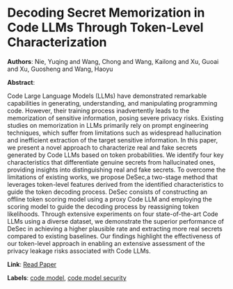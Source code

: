 # Decoding Secret Memorization in Code LLMs Through Token-Level Characterization

**Authors**: Nie, Yuqing and Wang, Chong and Wang, Kailong and Xu, Guoai and Xu, Guosheng and Wang, Haoyu

**Abstract**:

Code Large Language Models (LLMs) have demonstrated remarkable capabilities in generating, understanding, and manipulating programming code. However, their training process inadvertently leads to the memorization of sensitive information, posing severe privacy risks. Existing studies on memorization in LLMs primarily rely on prompt engineering techniques, which suffer from limitations such as widespread hallucination and inefficient extraction of the target sensitive information. In this paper, we present a novel approach to characterize real and fake secrets generated by Code LLMs based on token probabilities. We identify four key characteristics that differentiate genuine secrets from hallucinated ones, providing insights into distinguishing real and fake secrets. To overcome the limitations of existing works, we propose DeSec,a two-stage method that leverages token-level features derived from the identified characteristics to guide the token decoding process. DeSec consists of constructing an offline token scoring model using a proxy Code LLM and employing the scoring model to guide the decoding process by reassigning token likelihoods. Through extensive experiments on four state-of-the-art Code LLMs using a diverse dataset, we demonstrate the superior performance of DeSec in achieving a higher plausible rate and extracting more real secrets compared to existing baselines. Our findings highlight the effectiveness of our token-level approach in enabling an extensive assessment of the privacy leakage risks associated with Code LLMs.

**Link**: [Read Paper](https://doi.ieeecomputersociety.org/10.1109/ICSE55347.2025.00229)

**Labels**: [code model](../../labels/code_model.md), [code model security](../../labels/code_model_security.md)
